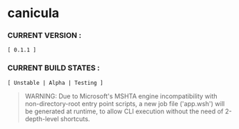 # canicula

### CURRENT VERSION :     
    [ 0.1.1 ]

### CURRENT BUILD STATES : 
    [ Unstable | Alpha | Testing ]

> WARNING: Due to Microsoft's MSHTA engine incompatibility with non-directory-root entry point scripts, a new job file ('app.wsh') will be generated at runtime, to allow CLI execution without the need of 2-depth-level shortcuts.
